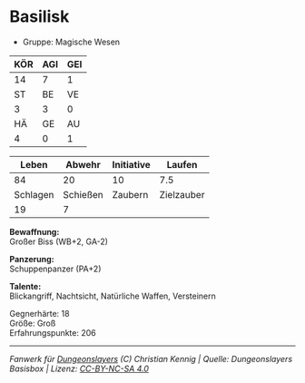 # Basilisk  
- Gruppe: Magische Wesen  

| KÖR | AGI | GEI |  
| --- | --- | --- |  
| 14  | 7   | 1   |
| ST  | BE  | VE  |  
| 3   | 3   | 0   |
| HÄ  | GE  | AU  |  
| 4   | 0   | 1   |


| Leben    | Abwehr   | Initiative | Laufen     |
| -------- | -------- | ---------- | ---------- |
| 84       | 20       | 10         | 7.5        |
| Schlagen | Schießen | Zaubern    | Zielzauber |
| 19       | 7        |            |            |

**Bewaffnung:**  
Großer Biss (WB+2, GA-2)

**Panzerung:**  
Schuppenpanzer (PA+2)

**Talente:**  
Blickangriff, Nachtsicht, Natürliche Waffen, Versteinern

Gegnerhärte: 18  
Größe: Groß  
Erfahrungspunkte: 206  



___
*Fanwerk für [Dungeonslayers](https://www.dungeonslayers.net/) (C) Christian Kennig | Quelle: Dungeonslayers Basisbox | Lizenz: [CC-BY-NC-SA 4.0](https://creativecommons.org/licenses/by-nc-sa/4.0/deed.de)*